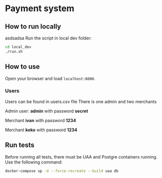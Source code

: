 # Payment system


## How to run locally
asdsadsa
Run the script in local dev folder:

```sh
cd local_dev
./run.sh
```

## How to use

Open your browser and load `localhost:8000`.

### Users

Users can be found in users.csv file
There is one admin and two merchants

Admin user: **admin** with password **secret**

Merchant **ivan** with password **1234**

Merchant **koko** with password **1234**

## Run tests

Before running all tests, there must be UAA and Postgre containers running. Use the following command:

```sh
docker-compose up -d --force-recreate --build uaa db
```
